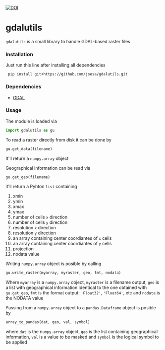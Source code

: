 [![DOI](https://zenodo.org/badge/120902554.svg)](https://zenodo.org/badge/latestdoi/120902554)

# gdalutils

`gdalutils` is a small library to handle GDAL-based raster files

### Installation

Just run this line after installing all dependencies

``` pip install git+https://github.com/jsosa/gdalutils.git```

### Dependencies
- [GDAL](https://www.gdal.org/)

### Usage

The module is loaded via

```python
import gdalutils as gu
```

To read a raster directly from disk it can be done by

```python
gu.get_data(filename)
```

It'll return a `numpy.array` object

Geographical information can be read via

```python
gu.get_geo(filename)
```

it'll return a Pyhton `list` containing

1. xmin
2. ymin
3. xmax
4. ymax
5. number of cells `x` direction
6. number of cells `y` direction
7. resolution `x` direction
8. resolution `y` direction
9. an array containing center coordiantes of `x` cells
9. an array containing center coordiantes of `y` cells
10. projection
11. nodata value

Writing `numpy.array` object is posible by calling

```python
gu.write_raster(myarray, myraster, geo, fmt, nodata)
```

Where `myarray` is a `numpy.array` object, `myraster` is a filename output, `geo` is a list with geographical information identical to the one obtained with `gu.get_geo`, `fmt` is the format output: `'Float32'`, `'Float64'`, etc and `nodata` is the NODATA value

Passing from a `numpy.array` object to a `pandas.Dataframe` object is posible by

```python
array_to_pandas(dat, geo, val, symbol)
```

where `dat` is the n`umpy.array` object, `geo` is the list containing geographical information, `val` is a value to be masked and `symbol` is the logical symbol to be applied

